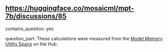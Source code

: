 ## https://huggingface.co/mosaicml/mpt-7b/discussions/85

contains_question: yes

question_part: These calculations were measured from the [Model Memory Utility Space](https://hf.co/spaces/hf-accelerate/model-memory-utility) on the Hub.